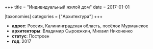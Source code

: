 
+++
title = "Индивидуальный жилой дом"
date = 2017-01-01

[taxonomies]
categories = ["Архитектура"]
+++

- **адрес**: Россия, Калининградская область, посёлок Мурманское
- **архитекторы**: Владимир Сыроежкин, Михаил Никоненко
- **статус**: Построен
- **год**: 2017
        